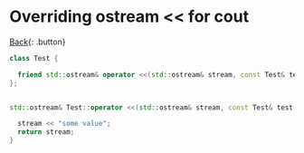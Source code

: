 # Overriding ostream \<\< for cout

[Back](../../index.md#cpp){: .button}

```cpp
class Test {

  friend std::ostream& operator <<(std::ostream& stream, const Test& test);
};


std::ostream& Test::operator <<(std::ostream& stream, const Test& test) {

  stream << "some value";
  return stream;
}

```

